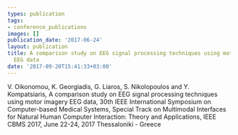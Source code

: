 ```yaml
---
types: publication
tags:
- conference_publications
images: []
publication_date: '2017-06-24'
layout: publication
title: A comparison study on EEG signal processing techniques using motor imagery
  EEG data
date: '2017-09-20T15:41:33+03:00'
---
```

<p>V. Oikonomou, K. Georgiadis, G. Liaros, S. Nikolopoulos and Y. Kompatsiaris, A comparison study on EEG signal processing techniques using motor imagery EEG data, 30th IEEE International Symposium on Computer-based Medical Systems, Special Track on Multimodal Interfaces for Natural Human Computer Interaction: Theory and Applications, IEEE CBMS 2017, June 22-24, 2017 Thessaloniki - Greece</p>
